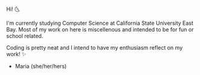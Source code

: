 Hi! 🌜

I'm currently studying Computer Science at California State University East Bay. Most of my work on here is miscellenous
and intended to be for fun or school related.

Coding is pretty neat and I intend to have my enthusiasm reflect on my work! ✨

- Maria (she/her/hers) 
